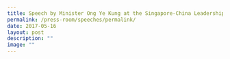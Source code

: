 ```yaml
---
title: Speech by Minister Ong Ye Kung at the Singapore‑China Leadership Forum 2017
permalink: /press-room/speeches/permalink/
date: 2017-05-16
layout: post
description: ""
image: ""
---
```

